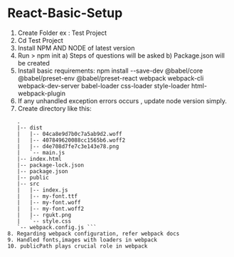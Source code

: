 # React-Basic-Setup

1. Create Folder ex : Test Project
2. Cd Test Project
3. Install NPM AND NODE of latest version
4. Run > npm init 
         a) Steps of questions will be asked
         b) Package.json will be created
5. Install basic requirements:
     npm install --save-dev @babel/core @babel/preset-env @babel/preset-react webpack webpack-cli webpack-dev-server babel-loader css-loader style-loader html-webpack-plugin
6. If any unhandled exception errors occurs , update node version simply.
7. Create directory like this:
 ``` 
    .
    |-- dist
    |   |-- 04ca8e9d7b0c7a5ab9d2.woff
    |   |-- 407849620088cc1565b6.woff2
    |   |-- d4e708d7fe7c3e143e78.png
    |   `-- main.js
    |-- index.html
    |-- package-lock.json
    |-- package.json
    |-- public
    |-- src
    |   |-- index.js
    |   |-- my-font.ttf
    |   |-- my-font.woff
    |   |-- my-font.woff2
    |   |-- rgukt.png
    |   `-- style.css
    `-- webpack.config.js ```
 8. Regarding webpack configuration, refer webpack docs
 9. Handled fonts,images with loaders in webpack
 10. publicPath plays crucial role in webpack
